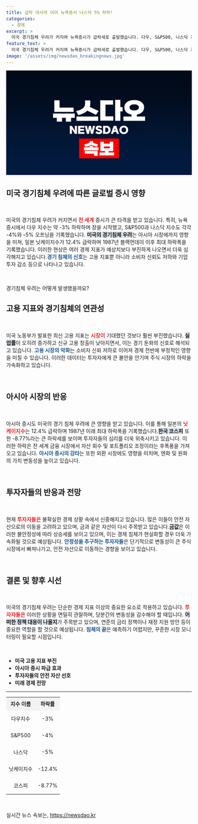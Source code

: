 ```yaml
---
title: 급락 아시아 이어 뉴욕증시 나스닥 5% 하락!
categories:
  - 경제
excerpt: >
  미국 경기침체 우려가 커지며 뉴욕증시가 급락세로 출발했습니다. 다우, S&P500, 나스닥 지수가 각각 3%에서 5% 이상 하락하며 시장의 불안감이 심화되고 있습니다. 이번 고용 지표 부진이 원인으로 지목되고 있습니다.
feature_text: >
  미국 경기침체 우려가 커지며 뉴욕증시가 급락세로 출발했습니다. 다우, S&P500, 나스닥 지수가 각각 3%에서 5% 이상 하락하며 시장의 불안감이 심화되고 있습니다. 이번 고용 지표 부진이 원인으로 지목되고 있습니다.
image: '/assets/img/newsdao_breakingnews.jpg'
---
```


<p><img src="/assets/img/newsdao_breakingnews.jpg" alt="ontimetimes 속보" /></p>

<h2>미국 경기침체 우려에 따른 글로벌 증시 영향</h2>

<p data-ke-size="size16">&nbsp;</p>

<p>미국의 경기침체 우려가 커지면서 <b><span style="color: #ee2323;">전 세계</span></b> 증시가 큰 타격을 받고 있습니다. 특히, 뉴욕증시에서 다우 지수는 약 -3% 하락하며 장을 시작했고, S&amp;P500과 나스닥 지수도 각각 -4%와 -5% 오프닝을 기록했습니다. <b><span style="background-color: #21538527;">미국의 경기침체 우려</span></b>는 아시아 시장에까지 영향을 미쳐, 일본 닛케이지수가 12.4% 급락하며 1987년 블랙먼데이 이후 최대 하락폭을 기록했습니다. 이러한 현상은 여러 경제 지표가 예상치보다 부진하게 나오면서 더욱 심각해지고 있습니다.<b><span style="color: #1a5490;">경기 침체의 신호</span></b>는 고용 지표뿐 아니라 소비자 신뢰도 저하와 기업 투자 감소 등으로 나타나고 있습니다.</p>

<p data-ke-size="size16">&nbsp;</p>

<p>경기침체 우려는 어떻게 발생했을까요? </p>

<h2>고용 지표와 경기침체의 연관성</h2>

<p data-ke-size="size16">&nbsp;</p>

<p>미국 노동부가 발표한 최신 고용 지표는 <b><span style="color: #ee2323;">시장이</span></b> 기대했던 것보다 훨씬 부진했습니다. <b><span style="background-color: #21538527;">실업률</span></b>이 오히려 증가하고 신규 고용 창출이 낮아지면서, 이는 경기 둔화의 신호로 해석되고 있습니다. <b><span style="color: #1a5490;">고용 시장의 악화</span></b>는 소비자 신뢰 저하로 이어져 경제 전반에 부정적인 영향을 미칠 수 있습니다. 이러한 데이터는 투자자에게 큰 불안을 안기며 주식 시장의 하락을 가속화하고 있습니다.</p>

<p data-ke-size="size16">&nbsp;</p>

<h2>아시아 시장의 반응</h2>

<p data-ke-size="size16">&nbsp;</p>

<p>아시아 증시도 미국의 경기 침체 우려에 큰 영향을 받고 있습니다. 이를 통해 일본의 <b><span style="color: #ee2323;">닛케이지수</span></b>는 12.4% 급락하며 1987년 이래 최대 하락폭을 기록했습니다.<b><span style="background-color: #21538527;">한국 코스피</span></b> 또한 -8.77%라는 큰 하락세를 보이며 투자자들의 심리를 더욱 위축시키고 있습니다. 이러한 하락은 전 세계 금융 시장에서 자산 회수 및 포트폴리오 조정이라는 후폭풍을 가져오고 있습니다. <b><span style="color: #1a5490;">아시아 증시의 강타</span></b>는 또한 외환 시장에도 영향을 미치며, 엔화 및 원화의 가치 변동성을 높이고 있습니다.</p>

<p data-ke-size="size16">&nbsp;</p>

<h2>투자자들의 반응과 전망</h2>

<p data-ke-size="size16">&nbsp;</p>

<p>현재 <b><span style="color: #ee2323;">투자자들은</span></b> 불확실한 경제 상황 속에서 신중해지고 있습니다.  많은 이들이 안전 자산으로의 이동을 고려하고 있으며, 금과 같은 자산이 다시 주목받고 있습니다.<b><span style="background-color: #21538527;">금값</span></b>은 이러한 불안정성에 따라 상승세를 보이고 있으며, 이는 경제 침체가 현실화할 경우 더욱 가속화될 것으로 예상됩니다. <b><span style="color: #1a5490;">안정성을 추구하는 투자자들</span></b>은 단기적으로 변동성이 큰 주식 시장에서 빠져나가고, 안전 자산으로 이동하는 경향을 보이고 있습니다.</p>

<p data-ke-size="size16">&nbsp;</p>

<h2>결론 및 향후 시선</h2>

<p data-ke-size="size16">&nbsp;</p>

<p>미국의 경기침체 우려는 단순한 경제 지표 이상의 중요한 요소로 작용하고 있습니다. <b><span style="color: #ee2323;">투자자들은</span></b> 이러한 상황을 면밀히 관찰하며, 당분간의 변동성을 감수해야 할 때입니다. <b><span style="background-color: #21538527;">어떠한 정책 대응이 나올지</span></b>가 주목받고 있으며, 연준의 금리 정책이나 재정 지원 방안 등이 중요한 역할을 할 것으로 예상됩니다. <b><span style="color: #1a5490;">침체의 끝</span></b>은 예측하기 어렵지만, 꾸준한 시장 모니터링이 필요할 시점입니다.</p>

<p data-ke-size="size16">&nbsp;</p>

<ul>
    <li><b>미국 고용 지표 부진</b></li>
    <li><b>아시아 증시 파급 효과</b></li>
    <li><b>투자자들의 안전 자산 선호</b></li>
    <li><b>미래 경제 전망</b></li>
</ul>

<hr>

<table style="border-collapse: collapse; width: 100%;">
    <tbody>
        <tr style="background-color: #f2f2f2; height: 30px;">
            <td style="text-align: center; height: 30px;"><b>지수 이름</b></td>
            <td style="text-align: center; height: 30px;"><b>하락률</b></td>
        </tr>
        <tr style="height: 40px;">
            <td style="text-align: center; height: 40px;">다우지수</td>
            <td style="text-align: center; height: 40px;">-3%</td>
        </tr>
        <tr style="height: 40px;">
            <td style="text-align: center; height: 40px;">S&P500</td>
            <td style="text-align: center; height: 40px;">-4%</td>
        </tr>
        <tr style="height: 40px;">
            <td style="text-align: center; height: 40px;">나스닥</td>
            <td style="text-align: center; height: 40px;">-5%</td>
        </tr>
        <tr style="height: 40px;">
            <td style="text-align: center; height: 40px;">닛케이지수</td>
            <td style="text-align: center; height: 40px;">-12.4%</td>
        </tr>
        <tr style="height: 40px;">
            <td style="text-align: center; height: 40px;">코스피</td>
            <td style="text-align: center; height: 40px;">-8.77%</td>
        </tr>
    </tbody>
</table>

<p data-ke-size="size16">&nbsp;</p>
실시간 뉴스 속보는, <a href="https://newsdao.kr" rel="dofollow">https://newsdao.kr</a>


